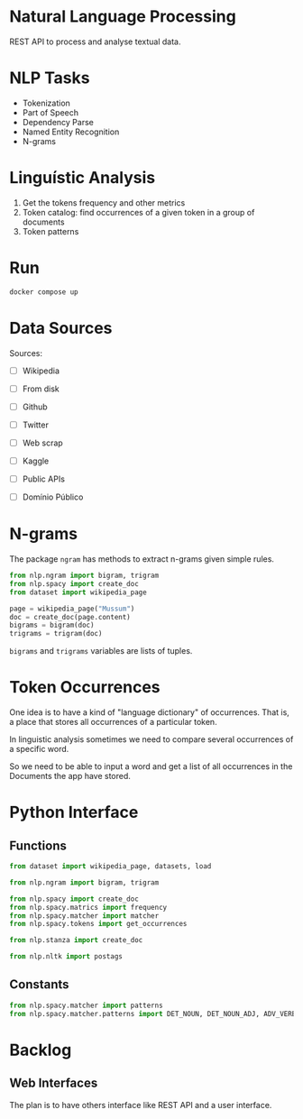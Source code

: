 # Natural Language Processing

REST API to process and analyse textual data.

# NLP Tasks

- Tokenization
- Part of Speech
- Dependency Parse
- Named Entity Recognition
- N-grams

# Linguístic Analysis

1. Get the tokens frequency and other metrics
2. Token catalog: find occurrences of a given token in a group of documents
3. Token patterns


# Run

```bash
docker compose up
```

# Data Sources

Sources:
- [ ] Wikipedia
- [ ] From disk
- [ ] Github
- [ ] Twitter
- [ ] Web scrap
- [ ] Kaggle
- [ ] Public APIs
- [ ] Domínio Público


# N-grams

The package `ngram` has methods to extract n-grams given simple rules.

```python
from nlp.ngram import bigram, trigram
from nlp.spacy import create_doc
from dataset import wikipedia_page

page = wikipedia_page("Mussum")
doc = create_doc(page.content)
bigrams = bigram(doc)
trigrams = trigram(doc)
```

`bigrams` and `trigrams` variables are lists of tuples.

# Token Occurrences

One idea is to have a kind of "language dictionary" of occurrences. That is, a place that stores all occurrences of a particular token.

In linguistic analysis sometimes we need to compare several occurrences of a specific word.

So we need to be able to input a word and get a list of all occurrences in the Documents the app have stored.

# Python Interface

## Functions

```python
from dataset import wikipedia_page, datasets, load

from nlp.ngram import bigram, trigram

from nlp.spacy import create_doc
from nlp.spacy.matrics import frequency
from nlp.spacy.matcher import matcher
from nlp.spacy.tokens import get_occurrences

from nlp.stanza import create_doc

from nlp.nltk import postags
```

## Constants

```python
from nlp.spacy.matcher import patterns
from nlp.spacy.matcher.patterns import DET_NOUN, DET_NOUN_ADJ, ADV_VERB, VERB_ADV
```

# Backlog

## Web Interfaces

The plan is to have others interface like REST API and a user interface.
